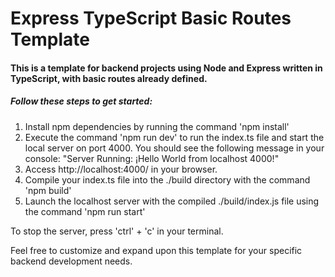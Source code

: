 
# Express TypeScript Basic Routes Template

#### This is a template for backend projects using Node and Express written in TypeScript, with basic routes already defined.

##### Follow these steps to get started:

1. Install npm dependencies by running the command 'npm install'
2. Execute the command 'npm run dev' to run the index.ts file and start the local server on port 4000. You should see the following message in your console: "Server Running: ¡Hello World from localhost 4000!" 
3. Access http://localhost:4000/ in your browser.
4. Compile your index.ts file into the ./build directory with the command 'npm build'
5. Launch the localhost server with the compiled ./build/index.js file using the command 'npm run start'

To stop the server, press 'ctrl' + 'c' in your terminal.

Feel free to customize and expand upon this template for your specific backend development needs.